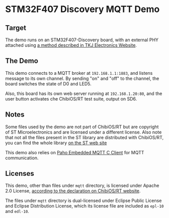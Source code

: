 STM32F407 Discovery MQTT Demo
=============================

Target
------

The demo runs on an STM32F407-Discovery board, with an external PHY attached
using [a method described in TKJ Electronics Website][1].

The Demo
--------

This demo connects to a MQTT broker at `192.168.1.1:1883`, and listens message
to its own channel.  By sending "on" and "off" to the channel, the board
switches the state of D0 and LED5.

Also, this board has its own web server running at `192.168.1.20:80`, and the
user button activates che ChibiOS/RT test suite, output on SD6.

Notes
-----

Some files used by the demo are not part of ChibiOS/RT but are copyright of
ST Microelectronics and are licensed under a different license.
Also note that not all the files present in the ST library are distributed
with ChibiOS/RT, you can find the whole library [on the ST web site][2]

This demo also relies on [Paho Embedded MQTT C Client][3] for MQTT
communication.

Licenses
--------

This demo, other than files under `mqtt` directory, is licensed under Apache
2.0 License, [according to the declaration on ChibiOS/RT website][4].

The files under `mqtt` directory is dual-licensed under Eclipse Public License
and Eclipse Distribution License, which its license file are included as
`epl-10` and `edl-10`.

[1]: http://blog.tkjelectronics.dk/2012/08/ethernet-on-stm32f4discovery-using-external-phy/
[2]: http://www.st.com
[3]: http://www.eclipse.org/paho/
[4]: http://www.chibios.org/dokuwiki/doku.php?id=chibios:license
